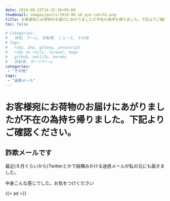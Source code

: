 ```yaml
---
date: 2019-08-22T14:25:30+09:00
thumbnail: images/posts/2019-08-16_eye-catch1.png
title: お客様宛にお荷物のお届けにあがりましたが不在の為持ち帰りました。下記よりご確認ください。
toc: false

# Categories:
#   技術, ゲーム, 自転車, ニュース, その他
# Tags:
#   ruby, php, golang, javascript
#   ruby on rails, laravel, hugo
#   github, netlify, heroku
#   自転車, ボードゲーム
categories:
 - "その他"
tags:
 - "迷惑メール"
---
```


# お客様宛にお荷物のお届けにあがりましたが不在の為持ち帰りました。下記よりご確認ください。

## 詐欺メールです

最近(８月ぐらいから)Twitterとかで結構みかける迷惑メールが私の元にも届きました。

中身こんな感じでした。お気をつけください

{{< ad >}}